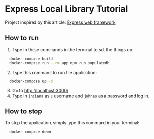 # Express Local Library Tutorial

Project inspired by this article: [Express web framework](https://developer.mozilla.org/en-US/docs/Learn/Server-side/Express_Nodejs/)

## How to run

1. Type in these commands in the terminal to set the things up:

```bash
  docker-compose build
  docker-compose run --rm app npm run populatedb
```

2. Type this command to run the application:

```bash
  docker-compose up -d
```

3. Go to <http://localhost:3000/>
4. Type in `indiana` as a username and `johnes` as a password and log in.

## How to stop

To stop the application, simply type this command in your terminal:

```bash
  docker-compose down
```
